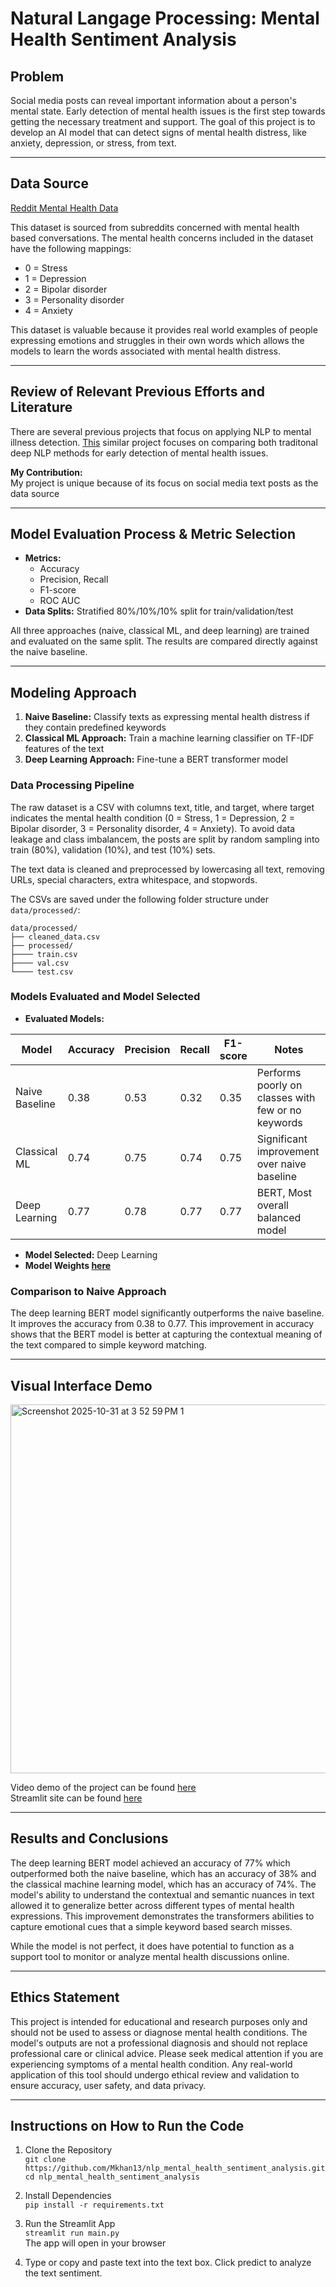 # Natural Langage Processing: Mental Health Sentiment Analysis
## Problem
Social media posts can reveal important information about a person's mental state. Early detection of mental health issues is the first step towards getting the necessary treatment and support. The goal of this project is to develop an AI model that can detect signs of mental health distress, like anxiety, depression, or stress, from text. 

---

## Data Source
[Reddit Mental Health Data](https://www.kaggle.com/datasets/neelghoshal/reddit-mental-health-data)  
  
This dataset is sourced from subreddits concerned with mental health based conversations. The mental health concerns included in the dataset have the following mappings:  
  - 0 = Stress  
  - 1 = Depression
  - 2 = Bipolar disorder  
  - 3 = Personality disorder  
  - 4 = Anxiety  
  
This dataset is valuable because it provides real world examples of people expressing emotions and struggles in their own words which allows the models to learn the words associated with mental health distress.

---

## Review of Relevant Previous Efforts and Literature  
There are several previous projects that focus on applying NLP to mental illness detection. [This](https://pmc.ncbi.nlm.nih.gov/articles/PMC8993841/) similar project focuses on comparing both traditonal deep NLP methods for early detection of mental health issues. 

**My Contribution:**  
My project is unique because of its focus on social media text posts as the data source

---

## Model Evaluation Process & Metric Selection   
- **Metrics:**  
  - Accuracy  
  - Precision, Recall
  - F1-score  
  - ROC AUC  
- **Data Splits:** Stratified 80%/10%/10% split for train/validation/test 

All three approaches (naive, classical ML, and deep learning) are trained and evaluated on the same split. The results are compared directly against the naive baseline.

---

## Modeling Approach  
1. **Naive Baseline:** Classify texts as expressing mental health distress if they contain predefined keywords
2. **Classical ML Approach:**  Train a machine learning classifier on TF-IDF features of the text
3. **Deep Learning Approach:**  Fine-tune a BERT transformer model
### Data Processing Pipeline  
The raw dataset is a CSV with columns text, title, and target, where target indicates the mental health condition (0 = Stress, 1 = Depression, 2 = Bipolar disorder, 3 = Personality disorder, 4 = Anxiety). To avoid data leakage and class imbalancem, the posts are split by random sampling into train (80%), validation (10%), and test (10%) sets.

The text data is cleaned and preprocessed by lowercasing all text, removing URLs, special characters, extra whitespace, and stopwords. 

The CSVs are saved under the following folder structure under `data/processed/`:
```
data/processed/
├── cleaned_data.csv
├── processed/
├──── train.csv
├──── val.csv
└──── test.csv
```

### Models Evaluated and Model Selected  
- **Evaluated Models:**

| Model           | Accuracy | Precision | Recall | F1-score | Notes |
|-----------------|---------|-----------|--------|----------|-------|
| Naive Baseline  | 0.38    | 0.53      | 0.32   | 0.35     | Performs poorly on classes with few or no keywords|
| Classical ML    | 0.74  | 0.75      | 0.74   | 0.75     | Significant improvement over naive baseline |
| Deep Learning   | 0.77     | 0.78       | 0.77    | 0.77      | BERT, Most overall balanced model  |

- **Model Selected:** Deep Learning
- **Model Weights [here](https://huggingface.co/moosejuice13/nlp-mental-health-bert)**  

### Comparison to Naive Approach  
The deep learning BERT model significantly outperforms the naive baseline. It improves the accuracy from 0.38 to 0.77. This improvement in accuracy shows that the BERT model is better at capturing the contextual meaning of the text compared to simple keyword matching.

---

## Visual Interface Demo

<img width="1029" height="590" alt="Screenshot 2025-10-31 at 3 52 59 PM 1" src="https://github.com/user-attachments/assets/52e37b03-c007-4bc9-a1ed-99b57f2f39fd" />

Video demo of the project can be found [here](https://drive.google.com/file/d/1PnfSZxMuAPDfx_DPDCzTmzl8rY07m6AB/view?usp=sharing)  
Streamlit site can be found [here](https://nlp-mental-health-app-963698787646.us-central1.run.app/)

---

## Results and Conclusions  
The deep learning BERT model achieved an accuracy of 77% which outperformed both the naive baseline, which has an accuracy of 38% and the classical machine learning model, which has an accuracy of 74%. The model's ability to understand the contextual and semantic nuances in text allowed it to generalize better across different types of mental health expressions. This improvement demonstrates the transformers abilities to capture emotional cues that a simple keyword based search misses. 

While the model is not perfect, it does have potential to function as a support tool to monitor or analyze mental health discussions online. 

---

## Ethics Statement  

This project is intended for educational and research purposes only and should not be used to assess or diagnose mental health conditions. The model's outputs are not a professional diagnosis and should not replace professional care or clinical advice. Please seek medical attention if you are experiencing symptoms of a mental health condition. Any real-world application of this tool should undergo ethical review and validation to ensure accuracy, user safety, and data privacy.

---

## Instructions on How to Run the Code

1. Clone the Repository  
`git clone https://github.com/Mkhan13/nlp_mental_health_sentiment_analysis.git`  
`cd nlp_mental_health_sentiment_analysis`

3. Install Dependencies  
`pip install -r requirements.txt`

4. Run the Streamlit App  
`streamlit run main.py`  
The app will open in your browser  

6. Type or copy and paste text into the text box. Click predict to analyze the text sentiment.
